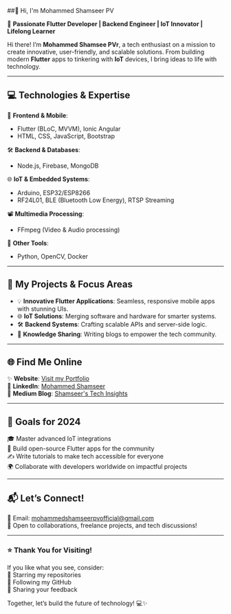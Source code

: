 ##👋 Hi, I'm Mohammed Shamseer PV

🚀 **Passionate Flutter Developer | Backend Engineer | IoT Innovator | Lifelong Learner**  

Hi there! I’m **Mohammed Shamsee PVr**, a tech enthusiast on a mission to create innovative, user-friendly, and scalable solutions. From building modern **Flutter** apps to tinkering with **IoT** devices, I bring ideas to life with technology.  

---

## 💻 **Technologies & Expertise**  
🎨 **Frontend & Mobile**:  
- Flutter (BLoC, MVVM), Ionic Angular  
- HTML, CSS, JavaScript, Bootstrap  

🛠️ **Backend & Databases**:  
- Node.js, Firebase, MongoDB  

🌐 **IoT & Embedded Systems**:  
- Arduino, ESP32/ESP8266  
- RF24L01, BLE (Bluetooth Low Energy), RTSP Streaming  

📽️ **Multimedia Processing**:  
- FFmpeg (Video & Audio processing)  

🐍 **Other Tools**:  
- Python, OpenCV, Docker  

---

## 🌟 **My Projects & Focus Areas**  
- 💡 **Innovative Flutter Applications**: Seamless, responsive mobile apps with stunning UIs.  
- 🌐 **IoT Solutions**: Merging software and hardware for smarter systems.  
- 🛠️ **Backend Systems**: Crafting scalable APIs and server-side logic.  
- 📘 **Knowledge Sharing**: Writing blogs to empower the tech community.  

---

## 🌐 **Find Me Online**  
✨ **Website**: [Visit my Portfolio](https://mohammed-shamseerpv.netlify.app/)  
💼 **LinkedIn**: [Mohammed Shamseer](https://www.linkedin.com/in/mohammed-shamseer-pv)  
📖 **Medium Blog**: [Shamseer's Tech Insights](https://medium.com/@mohammedshamseerpv)  

---

## 🎯 **Goals for 2024**  
🎓 Master advanced IoT integrations  
📱 Build open-source Flutter apps for the community  
✍️ Write tutorials to make tech accessible for everyone  
🌍 Collaborate with developers worldwide on impactful projects  

---

## 📬 **Let’s Connect!**  
💌 Email: [mohammedshamseerpvofficial@gmail.com](mailto:your-email@example.com)  
🤝 Open to collaborations, freelance projects, and tech discussions!  

---

### ⭐ **Thank You for Visiting!**  
If you like what you see, consider:  
🌟 Starring my repositories  
📌 Following my GitHub  
💬 Sharing your feedback  

Together, let’s build the future of technology! 💻✨  

